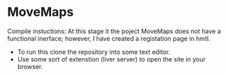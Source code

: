 # MoveMaps

Compile instuctions:
At this stage it the poject MoveMaps does not have a functional inerface; however, I have created a registation page in hmtl.

- To run this clone the repository into some text editor.
- Use some sort of extenstion (liver server) to open the site in your browser.
